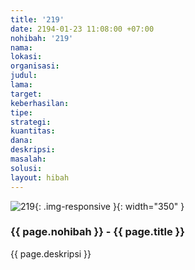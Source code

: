 ```yaml
---
title: '219'
date: 2194-01-23 11:08:00 +07:00
nohibah: '219'
nama:
lokasi:
organisasi:
judul:
lama:
target:
keberhasilan:
tipe:
strategi:
kuantitas:
dana:
deskripsi:
masalah:
solusi:
layout: hibah
---
```


![219](/static/img/hibahcms/219.png){: .img-responsive }{: width="350" }

### {{ page.nohibah }} - {{ page.title }}

{{ page.deskripsi }}
